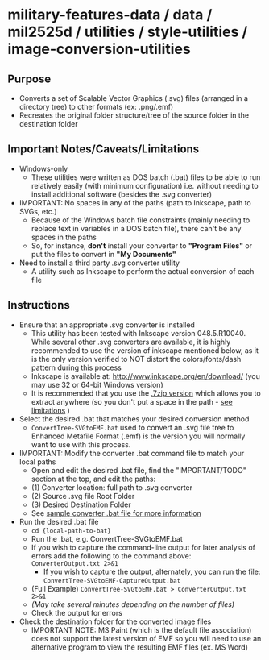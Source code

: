 # military-features-data / data / mil2525d / utilities / style-utilities / image-conversion-utilities

## Purpose

* Converts a set of Scalable Vector Graphics (.svg) files (arranged in a directory tree) to other formats (ex: .png/.emf)
* Recreates the original folder structure/tree of the source folder in the destination folder

## Important Notes/Caveats/Limitations

* Windows-only
    * These utilities were written as DOS batch (.bat) files to be able to run relatively easily (with minimum configuration) i.e. without needing to install additional software (besides the .svg converter)
* IMPORTANT: No spaces in any of the paths (path to Inkscape, path to SVGs, etc.)
    * Because of the Windows batch file constraints (mainly needing to replace text in variables in a DOS batch file), there can't be any spaces in the paths
    * So, for instance, **don't** install your converter to **"Program Files"** or put the files to convert in **"My Documents"**
* Need to install a third party .svg converter utility
    * A utility such as Inkscape to perform the actual conversion of each file

## Instructions 

* Ensure that an appropriate .svg converter is installed
    * This utility has been tested with Inkscape version 048.5.R10040. While several other .svg converters are available, it is highly recommended to use the version of inkscape mentioned below, as it is the only version verified to NOT distort the colors/fonts/dash pattern during this process
    * Inkscape is available at: http://www.inkscape.org/en/download/ (you may use 32 or 64-bit Windows version)
    * It is recommended that you use the [.7zip version](https://inkscape.org/en/gallery/item/3932/Inkscape-0.91-1-win32.7z) which allows you to extract anywhere (so you don't put a space in the path - [see limitations](#important-notescaveatslimitations) )
* Select the desired .bat that matches your desired conversion method
    * `ConvertTree-SVGtoEMF.bat` used to convert an .svg file tree to Enhanced Metafile Format (.emf) is the version you will normally want to use with this process.
* IMPORTANT: Modify the converter .bat command file to match your local paths
    *  Open and edit the desired .bat file, find the "IMPORTANT/TODO" section at the top, and edit the paths:
    *  (1) Converter location: full path to .svg converter
    *  (2) Source .svg file Root Folder
    *  (3) Desired Destination Folder
    *  See [sample converter .bat file for more information](./ConvertTree-SVGtoEMF.bat)
*  Run the desired .bat file
    *  `cd {local-path-to-bat}`
    *  Run the .bat, e.g. ConvertTree-SVGtoEMF.bat
    *  If you wish to capture the command-line output for later analysis of errors add the following to the command above: `ConverterOutput.txt 2>&1`
        *  If you wish to capture the output, alternately, you can run the file: `ConvertTree-SVGtoEMF-CaptureOutput.bat`
    *  (Full Example)  `ConvertTree-SVGtoEMF.bat > ConverterOutput.txt 2>&1` 
    *  *(May take several minutes depending on the number of files)*
    *  Check the output for errors
*  Check the destination folder for the converted image files
    * IMPORTANT NOTE: MS Paint (which is the default file association) does not support the latest version of EMF so you will need to use an alternative program to view the resulting EMF files (ex. MS Word)
